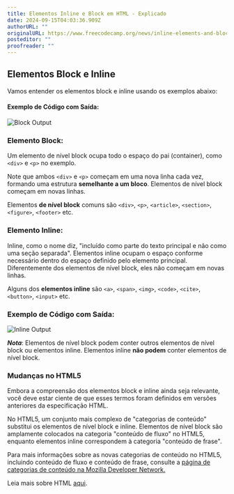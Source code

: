 ```yaml
---
title: Elementos Inline e Block em HTML - Explicado
date: 2024-09-15T04:03:36.909Z
authorURL: ""
originalURL: https://www.freecodecamp.org/news/inline-elements-and-block-elements-in-html-explained/
posteditor: ""
proofreader: ""
---
```


## **Elementos Block e Inline**

<!-- more -->

Vamos entender os elementos block e inline usando os exemplos abaixo:

#### **Exemplo de Código com Saída:**

![Block Output](https://user-images.githubusercontent.com/16048167/31070017-6f2cf0a2-a77c-11e7-9de6-110b9d0b488d.PNG)

### Elemento Block:

Um elemento de nível block ocupa todo o espaço do pai (container), como `<div>` e `<p>` no exemplo.

Note que ambos `<div>` e `<p>` começam em uma nova linha cada vez, formando uma estrutura **semelhante a um bloco**. Elementos de nível block começam em novas linhas.

Elementos **de nível block** comuns são `<div>`, `<p>`, `<article>`, `<section>`, `<figure>`, `<footer>` etc.

### Elemento Inline:

Inline, como o nome diz, "incluído como parte do texto principal e não como uma seção separada". Elementos inline ocupam o espaço conforme necessário dentro do espaço definido pelo elemento principal. Diferentemente dos elementos de nível block, eles não começam em novas linhas.

Alguns dos **elementos inline** são `<a>`, `<span>`, `<img>`, `<code>`, `<cite>`, `<button>`, `<input>` etc.

### Exemplo de Código com Saída:

![Inline Output](https://user-images.githubusercontent.com/16048167/31069389-e1e3fc10-a779-11e7-86d2-6685e0061f52.png)

**_Nota_**: Elementos de nível block podem conter outros elementos de nível block ou elementos inline. Elementos inline **não podem** conter elementos de nível block.

### Mudanças no HTML5

Embora a compreensão dos elementos block e inline ainda seja relevante, você deve estar ciente de que esses termos foram definidos em versões anteriores da especificação HTML.

No HTML5, um conjunto mais complexo de "categorias de conteúdo" substitui os elementos de nível block e inline. Elementos de nível block são amplamente colocados na categoria "conteúdo de fluxo" no HTML5, enquanto elementos inline correspondem à categoria "conteúdo de frase".

Para mais informações sobre as novas categorias de conteúdo no HTML5, incluindo conteúdo de fluxo e conteúdo de frase, consulte a [página de categorias de conteúdo na Mozilla Developer Network.][1]

Leia mais sobre HTML [aqui][2].

[1]: https://developer.mozilla.org/en-US/docs/Web/Guide/HTML/Content_categories
[2]: https://guide.freecodecamp.org/html

